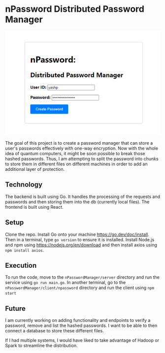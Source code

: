 # nPassword Distributed Password Manager

![Alt text](./demo.png?raw=true "Homepage")

The goal of this project is to create a password manager that can store a user's passwords effectively
with one-way encryption. Now with the whole idea of quantum computers, it might be soon possible to break those hashed passwords. Thus, I am attempting to split the password into chunks
to store them in different files on different machines in order to add an additional layer of protection. 

## Technology

The backend is built using Go. It handles the processing of the requests and passwords and then storing them into the db (currently local files). The frontend is built using React.

## Setup

Clone the repo. Install Go onto your machine https://go.dev/doc/install. Then in a terminal, type ```go version``` to ensure it is installed.
Install Node.js and npm using https://nodejs.org/en/download and then install axios using ```npm install axios```.

## Execution

To run the code, move to the ```nPasswordManager/server``` directory and run the service using ```go run main.go```. In another terminal, go to the
```nPasswordManager/client/npassword``` directory and run the client using ```npm start```

## Future

I am currently working on adding functionality and endpoints to verify a password, remove and list the hashed passwords. I want to be able to then connect a database to store these different files.

If I had multiple systems, I would have liked to take advantage of Hadoop or Spark to streamline the distribution.

